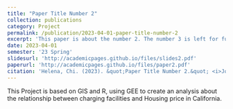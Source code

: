 ```yaml
---
title: "Paper Title Number 2"
collection: publications
category: Project
permalink: /publication/2023-04-01-paper-title-number-2
excerpt: 'This paper is about the number 2. The number 3 is left for future work.'
date: 2023-04-01
semester: '23 Spring'
slidesurl: 'http://academicpages.github.io/files/slides2.pdf'
paperurl: 'http://academicpages.github.io/files/paper2.pdf'
citation: 'Helena, Chi. (2023). &quot;Paper Title Number 2.&quot; <i>Journal 1</i>. 1(2).'
---
```


This Project is based on GIS and R, using GEE to create an analysis about the relationship between charging facilities and Housing price in California.
